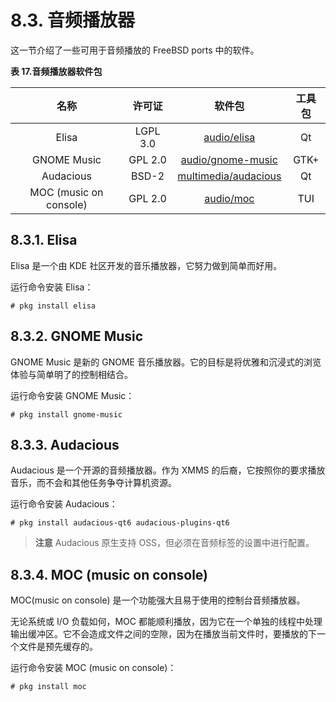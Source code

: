 # 8.3. 音频播放器

这一节介绍了一些可用于音频播放的 FreeBSD ports 中的软件。

**表 17.音频播放器软件包**

| 名称 | 许可证 | 软件包 | 工具包 |
| :-: | :-: | :-: | :-: |
| Elisa | LGPL 3.0 | [audio/elisa](https://cgit.freebsd.org/ports/tree/audio/elisa/) | Qt |
| GNOME Music | GPL 2.0 | [audio/gnome-music](https://cgit.freebsd.org/ports/tree/audio/gnome-music/) | GTK+ |
| Audacious | BSD-2 | [multimedia/audacious](https://cgit.freebsd.org/ports/tree/multimedia/audacious/) | Qt |
| MOC (music on console) | GPL 2.0 | [audio/moc](https://cgit.freebsd.org/ports/tree/audio/moc/) | TUI |


## 8.3.1. Elisa

Elisa 是一个由 KDE 社区开发的音乐播放器，它努力做到简单而好用。

运行命令安装 Elisa：

```
# pkg install elisa
```

## 8.3.2. GNOME Music

GNOME Music 是新的 GNOME 音乐播放器。它的目标是将优雅和沉浸式的浏览体验与简单明了的控制相结合。

运行命令安装 GNOME Music：

```
# pkg install gnome-music
```

## 8.3.3. Audacious

Audacious 是一个开源的音频播放器。作为 XMMS 的后裔，它按照你的要求播放音乐，而不会和其他任务争夺计算机资源。

运行命令安装 Audacious：

```
# pkg install audacious-qt6 audacious-plugins-qt6
```

> **注意**
> Audacious 原生支持 OSS，但必须在音频标签的设置中进行配置。

## 8.3.4. MOC (music on console)

MOC(music on console) 是一个功能强大且易于使用的控制台音频播放器。

无论系统或 I/O 负载如何，MOC 都能顺利播放，因为它在一个单独的线程中处理输出缓冲区。它不会造成文件之间的空隙，因为在播放当前文件时，要播放的下一个文件是预先缓存的。

运行命令安装 MOC (music on console)：

```
# pkg install moc
```
